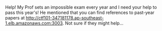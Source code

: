 Help! My Prof sets an impossible exam every year and I need your help to pass this year's! He mentioned that you can find references to past-year papers at http://ctf101-347181178.ap-southeast-1.elb.amazonaws.com:3003. Not sure if they might help...
